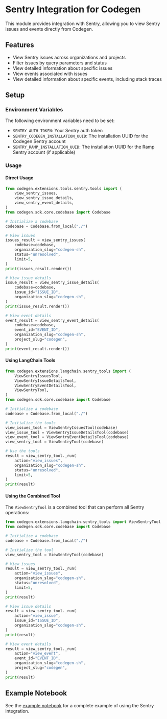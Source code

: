 # Sentry Integration for Codegen

This module provides integration with Sentry, allowing you to view Sentry issues and events directly from Codegen.

## Features

- View Sentry issues across organizations and projects
- Filter issues by query parameters and status
- View detailed information about specific issues
- View events associated with issues
- View detailed information about specific events, including stack traces

## Setup

### Environment Variables

The following environment variables need to be set:

- `SENTRY_AUTH_TOKEN`: Your Sentry auth token
- `SENTRY_CODEGEN_INSTALLATION_UUID`: The installation UUID for the Codegen Sentry account
- `SENTRY_RAMP_INSTALLATION_UUID`: The installation UUID for the Ramp Sentry account (if applicable)

### Usage

#### Direct Usage

```python
from codegen.extensions.tools.sentry.tools import (
    view_sentry_issues,
    view_sentry_issue_details,
    view_sentry_event_details,
)
from codegen.sdk.core.codebase import Codebase

# Initialize a codebase
codebase = Codebase.from_local("./")

# View issues
issues_result = view_sentry_issues(
    codebase=codebase,
    organization_slug="codegen-sh",
    status="unresolved",
    limit=5,
)
print(issues_result.render())

# View issue details
issue_result = view_sentry_issue_details(
    codebase=codebase,
    issue_id="ISSUE_ID",
    organization_slug="codegen-sh",
)
print(issue_result.render())

# View event details
event_result = view_sentry_event_details(
    codebase=codebase,
    event_id="EVENT_ID",
    organization_slug="codegen-sh",
    project_slug="codegen",
)
print(event_result.render())
```

#### Using LangChain Tools

```python
from codegen.extensions.langchain.sentry_tools import (
    ViewSentryIssuesTool,
    ViewSentryIssueDetailsTool,
    ViewSentryEventDetailsTool,
    ViewSentryTool,
)
from codegen.sdk.core.codebase import Codebase

# Initialize a codebase
codebase = Codebase.from_local("./")

# Initialize the tools
view_issues_tool = ViewSentryIssuesTool(codebase)
view_issue_tool = ViewSentryIssueDetailsTool(codebase)
view_event_tool = ViewSentryEventDetailsTool(codebase)
view_sentry_tool = ViewSentryTool(codebase)

# Use the tools
result = view_sentry_tool._run(
    action="view_issues",
    organization_slug="codegen-sh",
    status="unresolved",
    limit=5,
)
print(result)
```

#### Using the Combined Tool

The `ViewSentryTool` is a combined tool that can perform all Sentry operations:

```python
from codegen.extensions.langchain.sentry_tools import ViewSentryTool
from codegen.sdk.core.codebase import Codebase

# Initialize a codebase
codebase = Codebase.from_local("./")

# Initialize the tool
view_sentry_tool = ViewSentryTool(codebase)

# View issues
result = view_sentry_tool._run(
    action="view_issues",
    organization_slug="codegen-sh",
    status="unresolved",
    limit=5,
)
print(result)

# View issue details
result = view_sentry_tool._run(
    action="view_issue",
    issue_id="ISSUE_ID",
    organization_slug="codegen-sh",
)
print(result)

# View event details
result = view_sentry_tool._run(
    action="view_event",
    event_id="EVENT_ID",
    organization_slug="codegen-sh",
    project_slug="codegen",
)
print(result)
```

## Example Notebook

See the [example notebook](./example.ipynb) for a complete example of using the Sentry integration.
